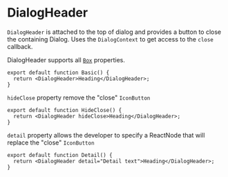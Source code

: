 # DialogHeader

`DialogHeader` is attached to the top of dialog and provides a button to close the containing Dialog. Uses the `DialogContext` to get access to the `close` callback.

DialogHeader supports all [`Box`](/src-documentation-components-box) properties.

```tsx
export default function Basic() {
  return <DialogHeader>Heading</DialogHeader>;
}
```

`hideClose` property remove the "close" `IconButton`

```tsx
export default function HideClose() {
  return <DialogHeader hideClose>Heading</DialogHeader>;
}
```

`detail` property allows the developer to specify a ReactNode that will replace the "close" `IconButton`

```tsx
export default function Detail() {
  return <DialogHeader detail="Detail text">Heading</DialogHeader>;
}
```

